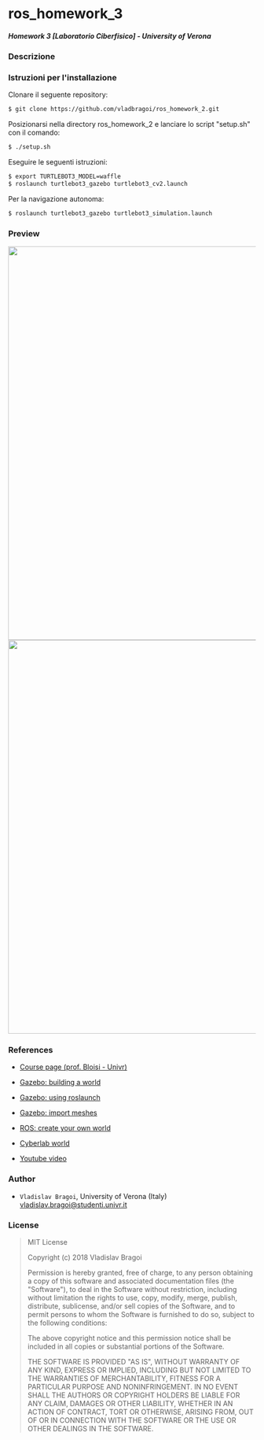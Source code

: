 # ros_homework_3 #
##### Homework 3 [Laboratorio Ciberfisico] - University of Verona #####

### Descrizione


### Istruzioni per l'installazione
Clonare il seguente repository:
```sh
$ git clone https://github.com/vladbragoi/ros_homework_2.git
```
Posizionarsi nella directory ros_homework_2 e lanciare lo script "setup.sh" con il comando:
```sh
$ ./setup.sh
```
Eseguire le seguenti istruzioni:
```sh
$ export TURTLEBOT3_MODEL=waffle
$ roslaunch turtlebot3_gazebo turtlebot3_cv2.launch
```
Per la navigazione autonoma:
```sh
$ roslaunch turtlebot3_gazebo turtlebot3_simulation.launch
```

### Preview

<img src="media/ca_vignal_2_world.png" width="800">
<img src="media/ca_vignal_2_preview.png" width="800">


### References ###

* [Course page (prof. Bloisi - Univr)](profs.scienze.univr.it/~bloisi/corsi/ciberfisico.html)

* [Gazebo: building a world](http://gazebosim.org/tutorials?tut=build_world)

* [Gazebo: using roslaunch](http://gazebosim.org/tutorials?tut=ros_roslaunch)

* [Gazebo: import meshes](http://gazebosim.org/tutorials?tut=import_mesh)

* [ROS: create your own world](http://wiki.ros.org/cob_gazebo_worlds/Tutorials/Create%20your%20own%20world)

* [Cyberlab world](https://github.com/dbloisi/cyber_lab_gazebo)

* [Youtube video](media/turtlebot3_preview.png)


### Author ###

* `Vladislav Bragoi`, University of Verona (Italy) [vladislav.bragoi@studenti.univr.it](mailto:vladislav.bragoi@studenti.univr.it)

### License ###

> MIT License
>
> Copyright (c) 2018 Vladislav Bragoi
> 
> Permission is hereby granted, free of charge, to any person obtaining a copy
> of this software and associated documentation files (the "Software"), to deal
> in the Software without restriction, including without limitation the rights
> to use, copy, modify, merge, publish, distribute, sublicense, and/or sell
> copies of the Software, and to permit persons to whom the Software is
> furnished to do so, subject to the following conditions:
> 
> The above copyright notice and this permission notice shall be included in all
> copies or substantial portions of the Software.
> 
> THE SOFTWARE IS PROVIDED "AS IS", WITHOUT WARRANTY OF ANY KIND, EXPRESS OR
> IMPLIED, INCLUDING BUT NOT LIMITED TO THE WARRANTIES OF MERCHANTABILITY,
> FITNESS FOR A PARTICULAR PURPOSE AND NONINFRINGEMENT. IN NO EVENT SHALL THE
> AUTHORS OR COPYRIGHT HOLDERS BE LIABLE FOR ANY CLAIM, DAMAGES OR OTHER
> LIABILITY, WHETHER IN AN ACTION OF CONTRACT, TORT OR OTHERWISE, ARISING FROM,
> OUT OF OR IN CONNECTION WITH THE SOFTWARE OR THE USE OR OTHER DEALINGS IN THE
> SOFTWARE.
 